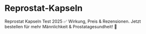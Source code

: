# Reprostat-Kapseln
Reprostat Kapseln Test 2025 ✅ Wirkung, Preis &amp; Rezensionen. Jetzt bestellen für mehr Männlichkeit &amp; Prostatagesundheit! 💪
